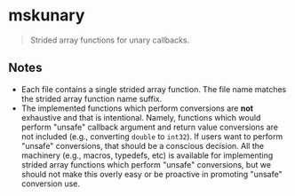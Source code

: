 <!--

@license Apache-2.0

Copyright (c) 2020 The Stdlib Authors.

Licensed under the Apache License, Version 2.0 (the "License");
you may not use this file except in compliance with the License.
You may obtain a copy of the License at

   http://www.apache.org/licenses/LICENSE-2.0

Unless required by applicable law or agreed to in writing, software
distributed under the License is distributed on an "AS IS" BASIS,
WITHOUT WARRANTIES OR CONDITIONS OF ANY KIND, either express or implied.
See the License for the specific language governing permissions and
limitations under the License.

-->

# mskunary

> Strided array functions for unary callbacks.

## Notes

-   Each file contains a single strided array function. The file name matches the strided array function name suffix.
-   The implemented functions which perform conversions are **not** exhaustive and that is intentional. Namely, functions which would perform "unsafe" callback argument and return value conversions are not included (e.g., converting `double` to `int32`). If users want to perform "unsafe" conversions, that should be a conscious decision. All the machinery (e.g., macros, typedefs, etc) is available for implementing strided array functions which perform "unsafe" conversions, but we should not make this overly easy or be proactive in promoting "unsafe" conversion use.
